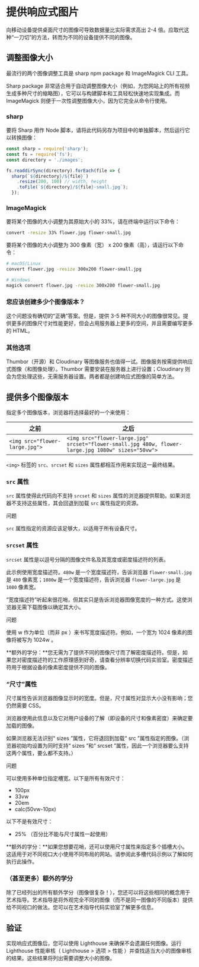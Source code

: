 # 提供响应式图片

向移动设备提供桌面尺寸的图像可导致数据量比实际需求高出 2-4 倍。应取代这种“一刀切”的方法，转而为不同的设备提供不同的图像。

## 调整图像大小

最流行的两个图像调整工具是 sharp npm package 和 ImageMagick CLI 工具。

Sharp package 非常适合用于自动调整图像大小（例如，为您网站上的所有视频生成多种尺寸的缩略图），它可以与构建脚本和工具轻松快速地实现集成。而 ImageMagick 则便于一次性调整图像大小，因为它完全从命令行使用。

### sharp

要将 Sharp 用作 Node 脚本，请将此代码另存为项目中的单独脚本，然后运行它以转换图像：

```javascript
const sharp = require('sharp');
const fs = require('fs');
const directory = './images';

fs.readdirSync(directory).forEach(file => {
  sharp(`${directory}/${file}`)
    .resize(200, 100) // width, height
    .toFile(`${directory}/${file}-small.jpg`);
  });
```

### ImageMagick

要将某个图像的大小调整为其原始大小的 33%，请在终端中运行以下命令：

```bash
convert -resize 33% flower.jpg flower-small.jpg
```

要将某个图像的大小调整为 300 像素（宽） x 200 像素（高），请运行以下命令：

```bash
# macOS/Linux
convert flower.jpg -resize 300x200 flower-small.jpg

# Windows
magick convert flower.jpg -resize 300x200 flower-small.jpg
```

### 您应该创建多少个图像版本？

这个问题没有确切的“正确”答案。但是，提供 3-5 种不同大小的图像很常见。提供更多的图像尺寸对性能更好，但会占用服务器上更多的空间，并且需要编写更多的 HTML。

### 其他选项

Thumbor（开源）和 Cloudinary 等图像服务也值得一试。图像服务按需提供响应式图像（和图像处理）。Thumbor 需要安装在服务器上进行设置；Cloudinary 则会为您处理这些，无需服务器设置。两者都是创建响应式图像的简单方法。

## 提供多个图像版本

指定多个图像版本，浏览器将选择最好的一个来使用：

| 之前 |  之后 |
| ---  | --- |
| `<img src="flower-large.jpg">` | `<img src="flower-large.jpg" srcset="flower-small.jpg 480w, flower-large.jpg 1080w" sizes="50vw">` |

`<img>` 标签的 `src`、`srcset` 和 `sizes` 属性都相互作用来实现这一最终结果。

### `src` 属性

`src` 属性使得此代码向不支持 `srcset` 和 `sizes` 属性的浏览器提供帮助。如果浏览器不支持这些属性，其会回退到加载 `src` 属性指定的资源。

问题

`src` 属性指定的资源应该足够大，以适用于所有设备尺寸。

### `srcset` 属性

`srcset` 属性是以逗号分隔的图像文件名及其宽度或密度描述符的列表。

此示例使用宽度描述符。`480w` 是一个宽度描述符，告诉浏览器 `flower-small.jpg` 是 `480` 像素宽；`1080w` 是一个宽度描述符，告诉浏览器 `flower-large.jpg` 是 `1080` 像素宽。

“宽度描述符”听起来很花哨，但其实只是告诉浏览器图像宽度的一种方式。这使浏览器无需下载图像以确定其大小。

问题

使用 w 作为单位（而非 px ）来书写宽度描述符。例如，一个宽为 1024 像素的图像将被写为 1024w 。

**额外的学分：**您无需为了提供不同的图像尺寸而了解密度描述符。但是，如果您对密度描述符的工作原理感到好奇，请查看分辨率切换代码实验室。密度描述符用于根据设备的像素密度提供不同的图像。

### “尺寸”属性

尺寸属性告诉浏览器图像显示时的宽度。但是，尺寸属性对显示大小没有影响；您仍然需要 CSS。

浏览器使用此信息以及它对用户设备的了解（即设备的尺寸和像素密度）来确定要加载的图像。

如果浏览器无法识别“ sizes ”属性，它将退回到加载“ src ”属性指定的图像。（浏览器初始均设置为同时支持“ sizes ”和“ srcset ”属性，因此一个浏览器要么支持这两个属性，要么都不支持。）

问题

可以使用多种单位指定槽宽。以下是所有有效尺寸：

- 100px
- 33vw
- 20em
- calc(50vw-10px)

以下不是有效尺寸：

- 25% （百分比不能与尺寸属性一起使用）

**额外的学分：**如果您想要花哨，还可以使用尺寸属性来指定多个插槽大小。这适用于对不同视口大小使用不同布局的网站。请参阅此多槽代码示例以了解如何执行此操作。

### （甚至更多）额外的学分

除了已经列出的所有额外学分（图像很复杂！），您还可以将这些相同的概念用于艺术指导。艺术指导是将外观完全不同的图像（而不是同一图像的不同版本）提供给不同视口的做法。您可以在艺术指导代码实验室了解更多信息。

## 验证

实现响应式图像后，您可以使用 Lighthouse 来确保不会遗漏任何图像。运行 Lighthouse 性能审核（ Lighthouse > 选项 > 性能 ）并查找适当大小的图像审核的结果。这些结果将列出需要调整大小的图像。
